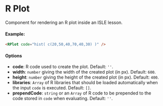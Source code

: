 # R Plot

Component for rendering an R plot inside an ISLE lesson.

#### Example:

``` html
<RPlot code="hist( c(20,50,40,70,40,30) )" />
```

#### Options

* __code__: R code used to create the plot. Default: `''`.
* __width__: `number` giving the width of the created plot (in px). Default: `600`.
* __height__: `number` giving the height of the created plot (in px). Default: `400`.
* __libraries__: `Array` of R libraries that should be loaded automatically when the input `code` is executed. Default: `[]`.
* __prependCode__: `string` or an `Array` of R code to be prepended to the code stored in `code` when evaluating. Default: `''`.
